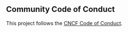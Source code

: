 ## Community Code of Conduct

This project follows the [CNCF Code of Conduct](https://github.com/cncf/foundation/blob/master/code-of-conduct.md).